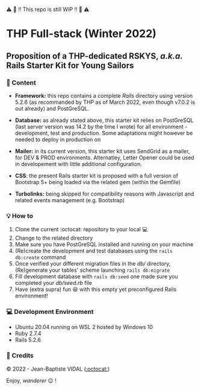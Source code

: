 :warning: :construction: :bangbang: This repo is still WIP :bangbang: :construction: :warning:  
  
# THP Full-stack (Winter 2022)
## Proposition of a THP-dedicated RSKYS, _a.k.a._ Rails Starter Kit for Young Sailors

### :scroll: Content
  
- **Framework:** this repo contains a complete _Rails_ directory using version 5.2.6 (as recommanded by THP as of March 2022, even though v7.0.2 is out already) and PostGreSQL.

- **Database:** as already stated above, this starter kit relies on PostGreSQL (last server version was 14.2 by the time I wrote) for all environment - development, test and production. Some adaptations might however be needed to deploy in production on 

- **Mailer:** in its current version, this starter kit uses SendGrid as a mailer, for DEV & PROD environments. Alternatley, Letter Opener could be used in developement with little additional configuration.

- **CSS**: the present Rails starter kit is proposed with a full version of Bootstrap 5+ being loaded via the related gem (within the Gemfile)

- **Turbolinks:** being skipped for compatibility reasons with Javascript and related events management (e.g. Bootstrap)

### :bulb: How to
  
1. Clone the current :octocat: repository to your local :computer:
2. Change to the related directory
3. Make sure you have PostGreSQL installed and running on your machine
4. (Re)create the development and test databases using the ```rails db:create``` command
5. Once verified your different migration files in the _db/_ directory, (Re)generate your tables' scheme launching ```rails db:migrate```
6. Fill development database with ```rails db:seed``` one made sure you completed your _db/seed.rb_ file
7. Have (extra supra) fun :satisfied: with this empty yet preconfigured Rails environment!

### :computer: Development Environment

- Ubuntu 20.04 running on WSL 2 hosted by Windows 10
- Ruby 2.7.4
- Rails 5.2.6

### :closed_lock_with_key: Credits
  
&copy; 2022 - Jean-Baptiste VIDAL ([:octocat:](https://github.com/GibbZ-78))  
    
Enjoy, _wanderer_ :wink: !  
  